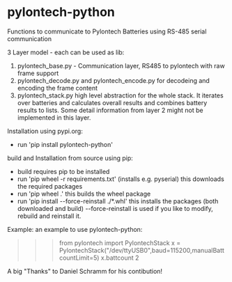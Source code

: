 # pylontech-python
Functions to communicate to Pylontech Batteries using RS-485 serial communication

3 Layer model - each can be used as lib:
  1. pylontech_base.py - Communication layer, RS485 to pylontech with raw frame support
  2. pylontech_decode.py and pylontech_encode.py for decodeing and encoding the frame content
  3. pylontech_stack.py high level abstraction for the whole stack.
     It iterates over batteries and calculates overall results and combines battery results to lists.
     Some detail information from layer 2 might not be implemented in this layer.


Installation using pypi.org:
- run 'pip install pylontech-python'


build and Installation from source using pip:

- build requires pip to be installed
- run 'pip wheel -r requirements.txt' (installs e.g. pyserial)
  this downloads the required packages
- run 'pip wheel .'
  this builds the wheel package
- run 'pip install --force-reinstall ./*.whl'
  this installs the packages (both downloaded and build)
  --force-reinstall is used if you like to modify, rebuild and reinstall it.


Example:
an example to use pylontech-python:

  >>> from pylontech import PylontechStack
  >>> x = PylontechStack("/dev/ttyUSB0",baud=115200,manualBattcountLimit=5)
  >>> x.battcount
  2

A big "Thanks" to Daniel Schramm for his contibution!

